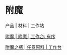 # 附魔

产品 | 材料 | 工作站

[附魔 | 附魔 | 工作台: 有序](/zh_cn/recipes/enchanted/enchanted__enchanted__crafting_shaped.md)

[附魔之瓶 | 任意原料 | 工作台](/zh_cn/recipes/enchanted/experience_bottle__any_material__crafting.md)


